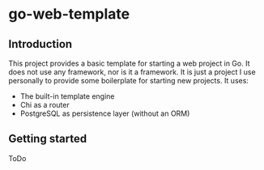 # go-web-template
## Introduction
This project provides a basic template for starting a web project in Go.
It does not use any framework, nor is it a framework. It is just a project I use personally to provide
some boilerplate for starting new projects. It uses:
- The built-in template engine
- Chi as a router
- PostgreSQL as persistence layer (without an ORM)
## Getting started
ToDo
